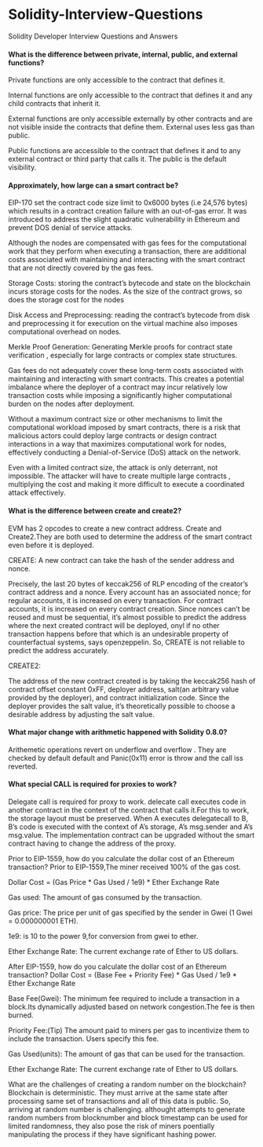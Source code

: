# Solidity-Interview-Questions
Solidity Developer Interview Questions and Answers

#### What is the difference between private, internal, public, and external functions?
Private functions are only accessible to the contract that defines it.

Internal functions are only accessible to the contract that defines it and any child contracts that inherit it.

External functions are only accessible externally by other contracts and are not visible inside the contracts that define them. External uses less gas than public.

Public functions are accessible to the contract that defines it and to any external contract or third party that calls it. The public is the default visibility.</summary></details>

#### Approximately, how large can a smart contract be?
EIP-170 set the contract code size limit to 0x6000 bytes (i.e 24,576 bytes) which results in a contract creation failure with an out-of-gas error. It was introduced to address the slight quadratic vulnerability in Ethereum and prevent DOS denial of service attacks.

Although the nodes are compensated with gas fees for the computational work that they perform when executing a transaction, there are additional costs associated with maintaining and interacting with the smart contract that are not directly covered by the gas fees.

Storage Costs: storing the contract’s bytecode and state on the blockchain incurs storage costs for the nodes. As the size of the contract grows, so does the storage cost for the nodes

Disk Access and Preprocessing: reading the contract’s bytecode from disk and preprocessing it for execution on the virtual machine also imposes computational overhead on nodes.

Merkle Proof Generation: Generating Merkle proofs for contract state verification , especially for large contracts or complex state structures.

Gas fees do not adequately cover these long-term costs associated with maintaining and interacting with smart contracts. This creates a potential imbalance where the deployer of a contract may incur relatively low transaction costs while imposing a significantly higher computational burden on the nodes after deployment.

Without a maximum contract size or other mechanisms to limit the computational workload imposed by smart contracts, there is a risk that malicious actors could deploy large contracts or design contract interactions in a way that maximizes computational work for nodes, effectively conducting a Denial-of-Service (DoS) attack on the network.

Even with a limited contract size, the attack is only deterrant, not impossible. The attacker will have to create multiple large contracts , multiplying the cost and making it more difficult to execute a coordinated attack effectively.

#### What is the difference between create and create2?
EVM has 2 opcodes to create a new contract address. Create and Create2.They are both used to determine the address of the smart contract even before it is deployed.

CREATE: A new contract can take the hash of the sender address and nonce.

Precisely, the last 20 bytes of keccak256 of RLP encoding of the creator’s contract address and a nonce. Every account has an associated nonce; for regular accounts, it is increased on every transaction. For contract accounts, it is increased on every contract creation. Since nonces can’t be reused and must be sequential, it’s almost possible to predict the address where the next created contract will be deployed, onyl if no other transaction happens before that which is an undesirable property of counterfactual systems, says openzeppelin. So, CREATE is not reliable to predict the address accurately.

CREATE2:

The address of the new contract created is by taking the keccak256 hash of contract offset constant 0xFF, deployer address, salt(an arbitrary value provided by the deployer), and contract initialization code. Since the deployer provides the salt value, it’s theoretically possible to choose a desirable address by adjusting the salt value.

#### What major change with arithmetic happened with Solidity 0.8.0?
Arithemetic operations revert on underflow and overflow . They are checked by default default and Panic(0x11) error is throw and the call iss reverted.

#### What special CALL is required for proxies to work?
Delegate call is required for proxy to work. delecate call executes code in another contract in the context of the contract that calls it.For this to work, the storage layout must be preserved. When A executes delegatecall to B, B’s code is executed with the context of A’s storage, A’s msg.sender and A’s msg.value. The implementation contract can be upgraded without the smart contract having to change the address of the proxy.

Prior to EIP-1559, how do you calculate the dollar cost of an Ethereum transaction?
Prior to EIP-1559,The miner received 100% of the gas cost.

Dollar Cost = (Gas Price * Gas Used / 1e9) * Ether Exchange Rate

Gas used: The amount of gas consumed by the transaction.

Gas price: The price per unit of gas specified by the sender in Gwei (1 Gwei = 0.000000001 ETH).

1e9: is 10 to the power 9,for conversion from gwei to ether.

Ether Exchange Rate: The current exchange rate of Ether to US dollars.

After EIP-1559, how do you calculate the dollar cost of an Ethereum transaction?
Dollar Cost = (Base Fee + Priority Fee) * Gas Used / 1e9 * Ether Exchange Rate

Base Fee(Gwei): The minimum fee required to include a transaction in a block.Its dynamically adjusted based on network congestion.The fee is then burned.

Priority Fee:(Tip) The amount paid to miners per gas to incentivize them to include the transaction. Users specify this fee.

Gas Used(units): The amount of gas that can be used for the transaction.

Ether Exchange Rate: The current exchange rate of Ether to US dollars.

What are the challenges of creating a random number on the blockchain?
Blockchain is deterministic. They must arrive at the same state after processing same set of transactions and all of this data is public. So, arriving at random number is challenging. althought attempts to generate random numbers from blocknumber and block timestamp can be used for limited randomness, they also pose the risk of miners poentially manipulating the process if they have significant hashing power.
